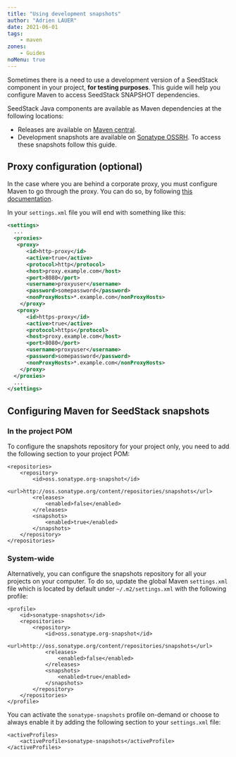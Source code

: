 ```yaml
---
title: "Using development snapshots"
author: "Adrien LAUER"
date: 2021-06-01
tags:
    - maven
zones:
    - Guides
noMenu: true
---
```


Sometimes there is a need to use a development version of a SeedStack component in your project, **for testing purposes**.
This guide will help you configure Maven to access SeedStack SNAPSHOT dependencies.<!--more-->
 
SeedStack Java components are available as Maven dependencies at the following locations:

* Releases are available on [Maven central](http://search.maven.org/).
* Development snapshots are available on [Sonatype OSSRH](https://central.sonatype.org/publish/publish-guide/). To access these snapshots follow this guide.

## Proxy configuration (optional)

In the case where you are behind a corporate proxy, you must configure Maven to go through the proxy. You can do so, by
following [this documentation](https://maven.apache.org/guides/mini/guide-proxies.html).

In your `settings.xml` file you will end with something like this: 

```xml
<settings>
  ...
  <proxies>
   <proxy>
      <id>http-proxy</id>
      <active>true</active>
      <protocol>http</protocol>
      <host>proxy.example.com</host>
      <port>8080</port>
      <username>proxyuser</username>
      <password>somepassword</password>
      <nonProxyHosts>*.example.com</nonProxyHosts>
    </proxy>
   <proxy>
      <id>https-proxy</id>
      <active>true</active>
      <protocol>https</protocol>
      <host>proxy.example.com</host>
      <port>8080</port>
      <username>proxyuser</username>
      <password>somepassword</password>
      <nonProxyHosts>*.example.com</nonProxyHosts>
    </proxy>
  </proxies>
  ...
</settings>
```

## Configuring Maven for SeedStack snapshots

### In the project POM

To configure the snapshots repository for your project only, you need to add the following section to your project POM:

    <repositories>
        <repository>
            <id>oss.sonatype.org-snapshot</id>
            <url>http://oss.sonatype.org/content/repositories/snapshots</url>
            <releases>
                <enabled>false</enabled>
            </releases>
            <snapshots>
                <enabled>true</enabled>
            </snapshots>
        </repository>
    </repositories>

### System-wide

Alternatively, you can configure the snapshots repository for all your projects on your computer. To do so, update the global Maven `settings.xml` file which is located by default under `~/.m2/settings.xml` with the following profile:

    <profile>
        <id>sonatype-snapshots</id>
        <repositories>
            <repository>
                <id>oss.sonatype.org-snapshot</id>
                <url>http://oss.sonatype.org/content/repositories/snapshots</url>
                <releases>
                    <enabled>false</enabled>
                </releases>
                <snapshots>
                    <enabled>true</enabled>
                </snapshots>
            </repository>
        </repositories>
    </profile>

You can activate the `sonatype-snapshots` profile on-demand or choose to always enable it by adding the following section to
your `settings.xml` file:

    <activeProfiles>
        <activeProfile>sonatype-snapshots</activeProfile>
    </activeProfiles>

